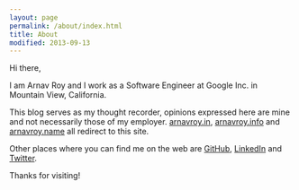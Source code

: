 ```yaml
---
layout: page
permalink: /about/index.html
title: About 
modified: 2013-09-13
---
```


Hi there,

I am Arnav Roy and I work as a Software Engineer at Google Inc. in Mountain View, California.

This blog serves as my thought recorder, opinions expressed here are mine and not
necessarily those of my employer. [arnavroy.in](http://arnavroy.in), [arnavroy.info](http://arnavroy.info) and [arnavroy.name](http://arnavroy.name) all redirect to this site.

Other places where you can find me on the web are [GitHub](https://github.com/arnavroy), [LinkedIn](https://www.linkedin.com/in/arnavroy) and [Twitter](http://twitter.com/arnav_roy).

Thanks for visiting!


